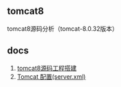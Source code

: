 ## tomcat8
tomcat8源码分析（tomcat-8.0.32版本）


## docs
1. [tomcat8源码工程搭建](https://github.com/ThinkInOpenSource/tomcat8/issues/1)
2. [Tomcat 配置(server.xml)](https://github.com/ThinkInOpenSource/tomcat8/issues/2)